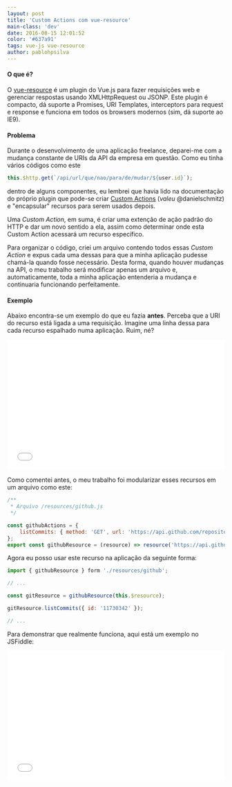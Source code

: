 ```yaml
---
layout: post
title: 'Custom Actions com vue-resource'
main-class: 'dev'
date: 2016-08-15 12:01:52 
color: '#637a91'
tags: vue-js vue-resource
author: pablohpsilva
---
```


#### O que é?
O [vue-resource](https://github.com/vuejs/vue-resource) é um plugin do Vue.js para fazer requisições web e gerenciar respostas usando XMLHttpRequest ou JSONP. Este plugin é compacto, dá suporte a Promises, URI Templates, interceptors para request e response e funciona em todos os browsers modernos (sim, dá suporte ao IE9).

#### Problema
Durante o desenvolvimento de uma aplicação freelance, deparei-me com a mudança constante de URIs da API da empresa em questão. Como eu tinha vários códigos como este
```javascript
this.$http.get(`/api/url/que/nao/para/de/mudar/${user.id}`);
```
dentro de alguns componentes, eu lembrei que havia lido na documentação do próprio plugin que pode-se criar [Custom Actions](https://github.com/vuejs/vue-resource/blob/master/docs/resource.md) (*valeu* @danielschmitz) e "encapsular" recursos para serem usados depois.

Uma *Custom Action*, em suma, é criar uma extenção de ação padrão do HTTP e dar um novo sentido a ela, assim como determinar onde esta Custom Action acessará um recurso específico.

Para organizar o código, criei um arquivo contendo todos essas *Custom Action* e expus cada uma dessas para que a minha aplicação pudesse chamá-la quando fosse necessário. Desta forma, quando houver mudanças na API, o meu trabalho será modificar apenas um arquivo e, automaticamente, toda a minha aplicação entenderia a mudança e continuaria funcionando perfeitamente.

#### Exemplo

Abaixo encontra-se um exemplo do que eu fazia **antes**. Perceba que a URI do recurso está ligada a uma requisição. Imagine uma linha dessa para cada recurso espalhado numa aplicação. Ruim, né?
<iframe width="100%" height="300" src="//jsfiddle.net/t40Lcgqk/13/embedded/js,html,css,result/dark/" allowfullscreen="allowfullscreen" frameborder="0"></iframe>

Como comentei antes, o meu trabalho foi modularizar esses recursos em um arquivo como este:

```javascript
/**
 * Arquivo /resources/github.js
 */

const githubActions = {
    listCommits: { method: 'GET', url: 'https://api.github.com/repositories/:id/commits?per_page=5&sha=' }
};
export const githubResource = (resource) => resource('https://api.github.com/repositories/:id/commits?per_page=5&sha=', {}, githubActions);
```

Agora eu posso usar este recurso na aplicação da seguinte forma:
```javascript
import { githubResource } form './resources/github';

// ...

const gitResource = githubResource(this.$resource);

gitResource.listCommits({ id: '11730342' });

// ...
```

Para demonstrar que realmente funciona, aqui está um exemplo no JSFiddle:
<iframe width="100%" height="300" src="//jsfiddle.net/t40Lcgqk/14/embedded/js,html,css,result/dark/" allowfullscreen="allowfullscreen" frameborder="0"></iframe>
